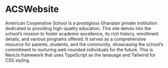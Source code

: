 # ACSWebsite
American Cooperative School is a prestigious Ghanaian private institution dedicated to providing high-quality education. This site delves into the school’s mission to foster academic excellence, its rich history, enrollment details, and various programs offered. It serves as a comprehensive resource for parents, students, and the community, showcasing the school’s commitment to nurturing well-rounded individuals for the future.
This is NextJs framework that uses TypeScript as the lanauage and Tailwind for CSS styling
